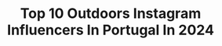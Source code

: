---
title: Top 10 Outdoors Instagram Influencers In Portugal In 2024
description: >-
  Find top outdoors Instagram influencers in Portugal in 2024. Most popular hashtags: #portugal #nature #outdoors #visitportugal.
platform: Instagram
hits: 30
text_top: Discover the best Instagram profiles on inBeat.
text_bottom: Our search engine has 30 Instagram influencers like this in Portugal for you to work with.
profiles:
  - username: "jessiegomees"
    fullname: >-
      𝕁𝕖𝕤𝕤𝕚𝕖 𝔾 |𝔽𝕚𝕥𝕟𝕖𝕤𝕤 & ℕ𝕦𝕥𝕣𝕚𝕥𝕚𝕠𝕟|
    bio: >-
      🥑 | Healthy Lifestyle | 📍 | Coimbra, PT| 💌 | Parcerias - 📨 |
    location: "Portugal"
    followers: 13738
    engagement: 461
    commentsToLikes: 0.011011
    id: ck8t9ktoyogna0j78y8l32nfu
    verified: false
    hashtags: "#happy, #portugal, #motivation, #blonde"
  - username: "merakinordic"
    fullname: >-
      Cátia Ferreira | Viagens aos Países Nórdicos | Meraki Nordic
    bio: >-
      🛫Torna real a viagem dos teus sonhos. Como? 🗺️Reserva o teu pacote de viagem e roteiro 100% personalizados 🇮🇸+4 anos Certificação Iceland Specialist
    location: "Portugal"
    followers: 8644
    engagement: 347
    commentsToLikes: 0.079291
    id: ck8tczw2q1c420j78xlv6gotl
    verified: false
    hashtags: "#hiddeniceland, #visualambassadors, #viagenspersonalizadas, #visiticeland"
  - username: "theindieprojects"
    fullname: >-
      Theo & Bee
    bio: >-
      Forest Life ☼ Sharing our alternative living journey since 2014. Daily updates @57.acres
    location: "Portugal"
    followers: 84028
    engagement: 233
    commentsToLikes: 0.070625
    id: ck15riq7e844s0i19454ndpxa
    verified: false
    hashtags: "#cabininthewoods, #woods, #handbuilthome, #mountain"
  - username: "johnny_p_santos"
    fullname: >-
      João Santos
    bio: >-
      🌍 Barreiro, Portugal 📷 Travel | Nature | Cities 📩 DM for shoots/collabs 🧘‍♂️Personal account: @joaoisalive
    location: "Portugal"
    followers: 2117
    engagement: 1044
    commentsToLikes: 0.038235
    id: ck5hfgazxxc360i1157edqd5r
    verified: false
    hashtags: "#photocinematica, #lisbonworld, #portugalemfiltros, #faded"
  - username: "shahad_alshawk"
    fullname: >-
      Shahad Al-Shawk
    bio: >-
      ✈️Itineraries.Destinations.Hotels.Restaurants تعالو نشوف اماكن حلوة 🗺️ 🌎Travel . Family lifestyle 📩Shahad.al-shawk@outlook.com 📍Currently in Finland
    location: "Portugal"
    followers: 107861
    engagement: 87
    commentsToLikes: 2.758643
    id: ck9wisobi3slb0j7807zufmyv
    verified: false
    hashtags: "#discoverfinland, #visitrovaniemi, #travelphotography, #apukkaresort"
  - username: "yogawith.iva"
    fullname: >-
      ivazanotte
    bio: >-
      🇵🇹🇧🇷 💪instructor stretching 👖yoga model 👉IVA20 my code for discount 👇 🧘‍♂️@yantraconnection Embassador 👵grandmother 👩‍👧‍👧mother of 2 @yoga.feminine
    location: "Portugal"
    followers: 18296
    engagement: 302
    commentsToLikes: 0.286324
    id: ckapauezvxic70i78ot2ctr0a
    verified: false
    hashtags: "#twist, #yogagirl, #yoga, #yogapose"
  - username: "gotmypostcard"
    fullname: >-
      Andreia | GOT MY POSTCARD?
    bio: >-
      Portuguese girl around the world 🗺 • Travel • Yoga • Nature 📍South Florida ⬇️ 7 tips for planning a road trip
    location: "Portugal"
    followers: 35811
    engagement: 72
    commentsToLikes: 0.040714
    id: ck13al1vuqwfr0i19euiu47vo
    verified: false
    hashtags: "#roadtripusa, #portugal, #roadtrip, #ad"
  - username: "luislopesphotography"
    fullname: >-
      Luís Lopes | Landscape Photos
    bio: >-
      PT 🇵🇹 | Engineer, Landscape lover, travel and life! FPV pilot 📷 @sonyalpha 🌐 Featured @natgeo @bbcmundo 🏞️ PhotoTours & Prints & website ⬇️
    location: "Portugal"
    followers: 29754
    engagement: 553
    commentsToLikes: 0.049765
    id: ck8tcy3d414gq0j784zl8jxa2
    verified: false
    hashtags: "#sonyportugal, #ig, #sonyalphapro, #igbest"
  - username: "robbmac88"
    fullname: >-
      Robb Mac 🌸
    bio: >-
      📍Melbourne - DS 🚗💫 ❤️🌏 Hiking Camino ➡️ 7819km 🎒Francés, Del Norte, Primitivo, Le Puy, Portuguese, Coast 2 Coast, Great Ocean Walk All📸mine
    location: "Portugal"
    followers: 4434
    engagement: 1222
    commentsToLikes: 0.054356
    id: ck8tb9noguu210j78f9aarz1n
    verified: false
    hashtags: "#socialdistancing, #confinement, #caminodesantiago, #frenchcar"
  - username: "maarten_lisboa"
    fullname: >-
      Maarten in 🇵🇹
    bio: >-
      Capturing moments in Portugal @Oneplus 8T Sample Shot member 🥇Winner @ndmagazine awards mobile photography 2020 #raw_VIP_member
    location: "Portugal"
    followers: 3378
    engagement: 1095
    commentsToLikes: 0.046462
    id: ck5cbjfy5fjxw0i1190h4tot6
    verified: false
    hashtags: "#igersportugal, #soop, #worldmobilephotography, #clouds"
---